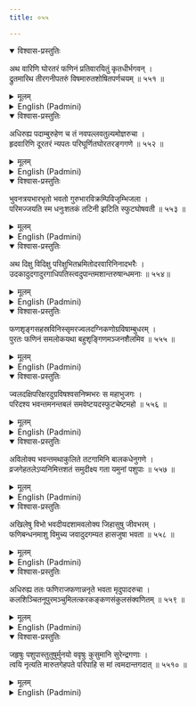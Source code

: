 ```yaml
---
title: ०५५

---
```

<div class="audioEmbed"  caption="सीतालक्ष्मी-वाचनम्" src="https://archive.org/download/nArAyaNIyam-shlokawise-audio/055/055_01.mp3"></div>
<details open><summary>विश्वास-प्रस्तुतिः</summary>

अथ वारिणि घोरतरं फणिनं प्रतिवारयितुं कृतधीर्भगवन् ।  
द्रुतमारिथ तीरगनीपतरुं विषमारुतशोषितपर्णचयम् ॥ ५५१ ॥
</details>
<details><summary>मूलम्</summary>

अथ वारिणि घोरतरं फणिनं प्रतिवारयितुं कृतधीर्भगवन् ।  
द्रुतमारिथ तीरगनीपतरुं विषमारुतशोषितपर्णचयम् ॥ ५५१ ॥
</details>





<details ><summary>English (Padmini)</summary>

Oh Lord ! Determined to drive away that deadly serpent from the river, Thou, quickly, climbed on to the Kadamba tree, on the river bank, with all its leaves dried up, owing to the poisonous air around it.

</details>

<div class="audioEmbed"  caption="सीतालक्ष्मी-वाचनम्" src="https://archive.org/download/nArAyaNIyam-shlokawise-audio/055/055_02.mp3"></div>
<details open><summary>विश्वास-प्रस्तुतिः</summary>

अधिरुह्य पदाम्बुरुहेण च तं नवपल्लवतुल्यमोज्ञरुचा ।  
हृदवारिणि दूरतरं न्यपतः परिघूर्णितघोरतरङ्गगणे ॥ ५५२ ॥
</details>
<details><summary>मूलम्</summary>

अधिरुह्य पदाम्बुरुहेण च तं नवपल्लवतुल्यमोज्ञरुचा ।  
हृदवारिणि दूरतरं न्यपतः परिघूर्णितघोरतरङ्गगणे ॥ ५५२ ॥
</details>





<details ><summary>English (Padmini)</summary>

Thou placed Thy feet, which had a pleasing radiance, akin to that of fresh, tender saplings, on the tree trunk and climbing to the top, plunged into the swirling, deep waters of the river, full of dreadful surging waves and went far down below.

</details>

<div class="audioEmbed"  caption="सीतालक्ष्मी-वाचनम्" src="https://archive.org/download/nArAyaNIyam-shlokawise-audio/055/055_03.mp3"></div>
<details open><summary>विश्वास-प्रस्तुतिः</summary>

भुवनत्रयभारभृतो भवतो गुरुभारविक्रम्पिविजृम्भिजला ।  
परिमज्जयति स्म धनुःशतकं तटिनी झटिति स्फुटघोषवती ॥ ५५३ ॥
</details>
<details><summary>मूलम्</summary>

भुवनत्रयभारभृतो भवतो गुरुभारविक्रम्पिविजृम्भिजला ।  
परिमज्जयति स्म धनुःशतकं तटिनी झटिति स्फुटघोषवती ॥ ५५३ ॥
</details>





<details ><summary>English (Padmini)</summary>

Owing to the fact that Thou support the weight of the three worlds, Thy body sank deep into the river, making the waters rise upward with a thunderous sound, submerging the land on both banks to a distance of a hundred bowlengths.

</details>

<div class="audioEmbed"  caption="सीतालक्ष्मी-वाचनम्" src="https://archive.org/download/nArAyaNIyam-shlokawise-audio/055/055_04.mp3"></div>
<details open><summary>विश्वास-प्रस्तुतिः</summary>

अथ दिक्षु विदिक्षु परिक्षुभितभ्रमितोदरवारिनिनादभरैः ।  
उदकादुदगादुरगाधिपतिस्त्वदुपान्तमशान्तरुषान्धमनाः ॥ ५५४॥
</details>
<details><summary>मूलम्</summary>

अथ दिक्षु विदिक्षु परिक्षुभितभ्रमितोदरवारिनिनादभरैः ।  
उदकादुदगादुरगाधिपतिस्त्वदुपान्तमशान्तरुषान्धमनाः ॥ ५५४॥
</details>





<details ><summary>English (Padmini)</summary>

The deep whirling swells, generated in the agitated waters, in all directions, due to Thy plunging into it, and the deafening uproar, which accompanied it, enraged the serpent lord (Kaaliya), and he emerged from the waters, and approached Thee.

</details>

<div class="audioEmbed"  caption="सीतालक्ष्मी-वाचनम्" src="https://archive.org/download/nArAyaNIyam-shlokawise-audio/055/055_05.mp3"></div>
<details open><summary>विश्वास-प्रस्तुतिः</summary>

फणशृङ्गसहस्रविनिस्सृमरज्वलदग्निकणोग्रविषाम्बुधरम् ।  
पुरतः फणिनं समलोकयथा बहुशृङ्गिणमञ्जनशैलमिव ॥ ५५५ ॥
</details>
<details><summary>मूलम्</summary>

फणशृङ्गसहस्रविनिस्सृमरज्वलदग्निकणोग्रविषाम्बुधरम् ।  
पुरतः फणिनं समलोकयथा बहुशृङ्गिणमञ्जनशैलमिव ॥ ५५५ ॥
</details>





<details ><summary>English (Padmini)</summary>

The serpent, with its thousand hoods, hissing in a deadly manner, producing fiery sparks and spewing out, its vicious, poisonous venom, appeared like a multi-peaked mountain of mascara (eye salve), in front of Thee.

</details>

<div class="audioEmbed"  caption="सीतालक्ष्मी-वाचनम्" src="https://archive.org/download/nArAyaNIyam-shlokawise-audio/055/055_06.mp3"></div>
<details open><summary>विश्वास-प्रस्तुतिः</summary>

ज्वलदक्षिपरिक्षरदुग्रविषश्वसनिष्मभरः स महाभुजगः ।  
परिदश्य भवन्तमनन्तबलं समवेष्टयदस्फुटचेष्टमहो ॥ ५५६ ॥
</details>
<details><summary>मूलम्</summary>

ज्वलदक्षिपरिक्षरदुग्रविषश्वसनिष्मभरः स महाभुजगः ।  
परिदश्य भवन्तमनन्तबलं समवेष्टयदस्फुटचेष्टमहो ॥ ५५६ ॥
</details>





<details ><summary>English (Padmini)</summary>

With its eyes flaming and its breath emitting deadly poisonous fumes, generating intense heat all round, that serpent lord, bit Thee hard, but finding Thee unmoved, wrapped itself tightly around Thee, who hath unlimited power and strength. Quite amazing, indeed.

</details>

<div class="audioEmbed"  caption="सीतालक्ष्मी-वाचनम्" src="https://archive.org/download/nArAyaNIyam-shlokawise-audio/055/055_07.mp3"></div>
<details open><summary>विश्वास-प्रस्तुतिः</summary>

अविलोक्य भवन्तमथाकुलिते तटगामिनि बालकधेनुगणे ।  
व्रजगेहतलेऽप्यनिमित्तशतं समुदीक्ष्य गता यमुनां पशुपाः ॥ ५५७ ॥
</details>
<details><summary>मूलम्</summary>

अविलोक्य भवन्तमथाकुलिते तटगामिनि बालकधेनुगणे ।  
व्रजगेहतलेऽप्यनिमित्तशतं समुदीक्ष्य गता यमुनां पशुपाः ॥ ५५७ ॥
</details>





<details ><summary>English (Padmini)</summary>

While the cowherd boys and cows, waitng on the banks were getting worried and restless, by Thy disappearance into the river, the grownups in the village, sighting many evil omens in their houses, came to the river Yamuna, in haste.

</details>

<div class="audioEmbed"  caption="सीतालक्ष्मी-वाचनम्" src="https://archive.org/download/nArAyaNIyam-shlokawise-audio/055/055_08.mp3"></div>
<details open><summary>विश्वास-प्रस्तुतिः</summary>

अखिलेषु विभो भवदीयदशामवलोक्य जिहासुषु जीवभरम् ।  
फणिबन्धनमाशु विमुच्य जवादुदगम्यत हासजुषा भवता ॥ ५५८ ॥
</details>
<details><summary>मूलम्</summary>

अखिलेषु विभो भवदीयदशामवलोक्य जिहासुषु जीवभरम् ।  
फणिबन्धनमाशु विमुच्य जवादुदगम्यत हासजुषा भवता ॥ ५५८ ॥
</details>





<details ><summary>English (Padmini)</summary>

Oh Lord Omnipotent ! Seeing Thy condition, all of them, overcome by grief, decided to give up their life, when, all of a sudden, Thou, freeing Thyself from the deadly grip of the serpent, rose above the waters, smiling nonchalantly.

</details>

<div class="audioEmbed"  caption="सीतालक्ष्मी-वाचनम्" src="https://archive.org/download/nArAyaNIyam-shlokawise-audio/055/055_09.mp3"></div>
<details open><summary>विश्वास-प्रस्तुतिः</summary>

अधिरुह्य ततः फणिराजफणान्ननृते भवता मृदुपादरुचा ।  
कलशिञ्चितनूपुरमञ्चुमिलत्करकङ्कणसंकुलसंक्वणितम् ॥ ५५९ ॥
</details>
<details><summary>मूलम्</summary>

अधिरुह्य ततः फणिराजफणान्ननृते भवता मृदुपादरुचा ।  
कलशिञ्चितनूपुरमञ्चुमिलत्करकङ्कणसंकुलसंक्वणितम् ॥ ५५९ ॥
</details>





<details ><summary>English (Padmini)</summary>

Then, stepping on to the hoods of the serpent lord, Thou, danced with Thy radiant delicate feet, to the tinkle of Thy anklet bells, rhyming with the sweet jingle of the bangles on Thy hands.

</details>

<div class="audioEmbed"  caption="सीतालक्ष्मी-वाचनम्" src="https://archive.org/download/nArAyaNIyam-shlokawise-audio/055/055_10.mp3"></div>
<details open><summary>विश्वास-प्रस्तुतिः</summary>

जहृषुः पशुपास्तुतुषुर्मुनयो ववृषुः कुसुमानि सुरेन्द्रगणाः ।  
त्वयि नृत्यति मारुतगेहपते परिपाहि स मां त्वमदान्तगदात् ॥ ५५१० ॥
</details>
<details><summary>मूलम्</summary>

जहृषुः पशुपास्तुतुषुर्मुनयो ववृषुः कुसुमानि सुरेन्द्रगणाः ।  
त्वयि नृत्यति मारुतगेहपते परिपाहि स मां त्वमदान्तगदात् ॥ ५५१० ॥
</details>

<details ><summary>English (Padmini)</summary>

Seeing Thee dancing, the cowherds exulted; the sages were delighted; and the gods in heaven sent a shower of flowers. Oh Guruvayurappa of such glory ! May Thou save me from incurable diseases.

</details>

